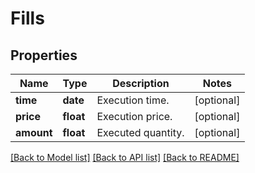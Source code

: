 # Fills

## Properties
Name | Type | Description | Notes
------------ | ------------- | ------------- | -------------
**time** | **date** | Execution time. | [optional] 
**price** | **float** | Execution price. | [optional] 
**amount** | **float** | Executed quantity. | [optional] 

[[Back to Model list]](../README.md#documentation-for-models) [[Back to API list]](../README.md#documentation-for-api-endpoints) [[Back to README]](../README.md)


